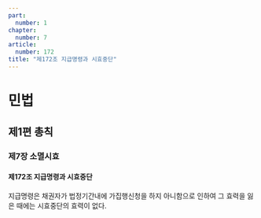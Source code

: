 ```yaml
---
part:
  number: 1
chapter:
  number: 7
article:
  number: 172
title: "제172조 지급명령과 시효중단"
---
```

# 민법

## 제1편 총칙

### 제7장 소멸시효

#### 제172조 지급명령과 시효중단

지급명령은 채권자가 법정기간내에 가집행신청을 하지 아니함으로 인하여 그 효력을 잃은 때에는 시효중단의 효력이 없다.
